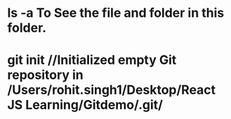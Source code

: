 # ls -a    To See the file and folder in this folder.
# git init   //Initialized empty Git repository in /Users/rohit.singh1/Desktop/React JS Learning/Gitdemo/.git/

